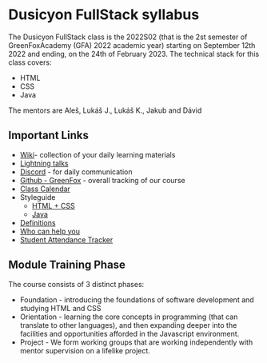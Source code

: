 # Dusicyon FullStack syllabus

The Dusicyon FullStack class is the 2022S02 (that is the 2st semester of GreenFoxAcademy (GFA) 2022 academic year) starting on September 12th 2022 and ending, on the 24th of February 2023. The technical stack for this class covers:

- HTML
- CSS
- Java

The mentors are Aleš, Lukáš J., Lukáš K., Jakub and Dávid

## Important Links

* [Wiki](https://github.com/green-fox-academy/otocyon-mantis-syllabus/wiki)- collection of your daily learning materials
* [Lightning talks](https://docs.google.com/spreadsheets/d/1Yvm5eSdfxGAnYwK9AQYubEXEa-49MqJVmkOAH7bqjAI/edit?usp=sharing)
* [Discord](https://discord.gg/MfRJyw7c) - for daily communication
* [Github - GreenFox](https://github.com/green-fox-academy) - overall tracking of our course
* [Class Calendar](https://calendar.google.com/calendar/u/1?cid=Y18wMDYzM2U5ZWM5ZTFmZjIyZWVkOTRlY2VkMDQyO[…]NTJlNjk1ZWJiNTIwNTg3OGMwQGdyb3VwLmNhbGVuZGFyLmdvb2dsZS5jb20)
* Styleguide
  * [HTML + CSS](https://github.com/green-fox-academy/teaching-materials/blob/master/styleguide/html-css.md)
  * [Java](https://github.com/green-fox-academy/teaching-materials/blob/master/styleguide/java.md)
* [Definitions](https://github.com/green-fox-academy/definitions)
* [Who can help you](https://drive.google.com/file/d/1u7Lqe11GkgmQvddwSYRdldnspwRaWHZP/view?usp=sharing)
* [Student Attendance Tracker]()

## Module Training Phase

The course consists of 3 distinct phases:

* Foundation - introducing the foundations of software development and studying HTML and CSS
* Orientation - learning the core concepts in programming (that can translate to other languages), and then expanding deeper into the facilities and opportunities afforded in the Javascript environment.
* Project - We form working groups that are working independently with mentor supervision on a lifelike project.
